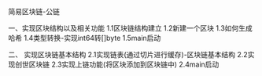 简易区块链-公链

一、实现区块结构以及相关功能
1.1区块链结构建立
1.2新建一个区块
1.3如何生成哈希
1.4类型转换-实现int64转[]byte
1.5main启动


二、 实现区块链基本结构
2.1实现链表(通过切片进行缓存)-区块链基本结构
2.2实现创世区块链
2.3实现上链功能(将区块添加到区块链中)
2.4main启动